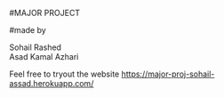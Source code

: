 #MAJOR PROJECT

#made by

Sohail Rashed  
Asad Kamal Azhari

Feel free to tryout the website
https://major-proj-sohail-assad.herokuapp.com/
